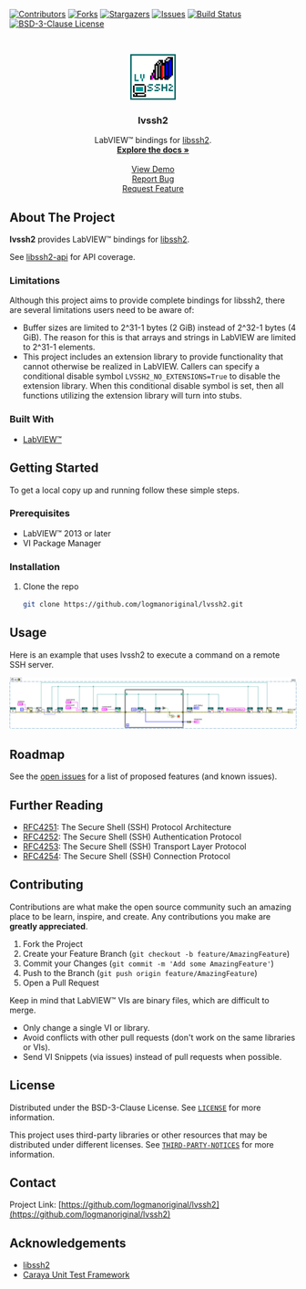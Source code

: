 <!-- Based on https://github.com/othneildrew/Best-README-Template -->
<!-- PROJECT SHIELDS -->
<!--
*** I'm using markdown "reference style" links for readability.
*** Reference links are enclosed in brackets [ ] instead of parentheses ( ).
*** See the bottom of this document for the declaration of the reference variables
*** for contributors-url, forks-url, etc. This is an optional, concise syntax you may use.
*** https://www.markdownguide.org/basic-syntax/#reference-style-links
-->
[![Contributors][contributors-shield]][contributors-url]
[![Forks][forks-shield]][forks-url]
[![Stargazers][stars-shield]][stars-url]
[![Issues][issues-shield]][issues-url]
[![Build Status][azure-build-status-shield]][azure-build-status-url]
[![BSD-3-Clause License][license-shield]][license-url]

<!-- PROJECT LOGO -->
<br>
<p align="center">
  <a href="https://github.com/logmanoriginal/lvssh2">
    <img src="images/logo.png" alt="Logo" width="80" height="80">
  </a>

  <h3 align="center">lvssh2</h3>

  <p align="center">
    LabVIEW&trade; bindings for <a href="https://github.com/libssh2/libssh2">libssh2</a>.
    <br>
    <a href="https://github.com/logmanoriginal/lvssh2"><strong>Explore the docs »</strong></a>
    <br>
    <br>
    <a href="https://github.com/logmanoriginal/lvssh2">View Demo</a>
    <br>
    <a href="https://github.com/logmanoriginal/lvssh2/issues">Report Bug</a>
    <br>
    <a href="https://github.com/logmanoriginal/lvssh2/issues">Request Feature</a>
  </p>
</p>

## About The Project

**lvssh2** provides LabVIEW&trade; bindings for [libssh2](https://github.com/libssh2/libssh2).

See [libssh2-api](docs/libssh2-api.md) for API coverage.

### Limitations

Although this project aims to provide complete bindings for libssh2, there are several limitations users need to be aware of:

- Buffer sizes are limited to 2^31-1 bytes (2 GiB) instead of 2^32-1 bytes (4 GiB). The reason for this is that arrays and strings in LabVIEW are limited to 2^31-1 elements.
- This project includes an extension library to provide functionality that cannot otherwise be realized in LabVIEW. Callers can specify a conditional disable symbol `LVSSH2_NO_EXTENSIONS=True` to disable the extension library. When this conditional disable symbol is set, then all functions utilizing the extension library will turn into stubs.

### Built With

* [LabVIEW&trade;](https://www.ni.com/labview)

## Getting Started

To get a local copy up and running follow these simple steps.

### Prerequisites

* LabVIEW&trade; 2013 or later
* VI Package Manager

### Installation

1. Clone the repo
   ```sh
   git clone https://github.com/logmanoriginal/lvssh2.git
   ```

## Usage

Here is an example that uses lvssh2 to execute a command on a remote SSH server.

![Example](images/example.png)

## Roadmap

See the [open issues](https://github.com/logmanoriginal/labview-composition/issues) for a list of proposed features (and known issues).

## Further Reading

- [RFC4251](https://www.rfc-editor.org/rfc/rfc4251): The Secure Shell (SSH) Protocol Architecture
- [RFC4252](https://www.rfc-editor.org/rfc/rfc4252): The Secure Shell (SSH) Authentication Protocol
- [RFC4253](https://www.rfc-editor.org/rfc/rfc4253): The Secure Shell (SSH) Transport Layer Protocol
- [RFC4254](https://www.rfc-editor.org/rfc/rfc4254): The Secure Shell (SSH) Connection Protocol

## Contributing

Contributions are what make the open source community such an amazing place to be learn, inspire, and create. Any contributions you make are **greatly appreciated**.

1. Fork the Project
2. Create your Feature Branch (`git checkout -b feature/AmazingFeature`)
3. Commit your Changes (`git commit -m 'Add some AmazingFeature'`)
4. Push to the Branch (`git push origin feature/AmazingFeature`)
5. Open a Pull Request

Keep in mind that LabVIEW&trade; VIs are binary files, which are difficult to merge.
- Only change a single VI or library.
- Avoid conflicts with other pull requests (don't work on the same libraries or VIs).
- Send VI Snippets (via issues) instead of pull requests when possible.

## License

Distributed under the BSD-3-Clause License. See [`LICENSE`](LICENSE.txt) for more information.

This project uses third-party libraries or other resources that may be distributed under different licenses. See [`THIRD-PARTY-NOTICES`](THIRD-PARTY-NOTICES.txt) for more information.

## Contact

Project Link: [https://github.com/logmanoriginal/lvssh2](https://github.com/logmanoriginal/lvssh2)

## Acknowledgements

* [libssh2](https://github.com/libssh2/libssh2)
* [Caraya Unit Test Framework](https://github.com/JKISoftware/Caraya)

<!-- MARKDOWN LINKS & IMAGES -->
<!-- https://www.markdownguide.org/basic-syntax/#reference-style-links -->
[contributors-shield]: https://img.shields.io/github/contributors/logmanoriginal/lvssh2.svg?style=for-the-badge
[contributors-url]: https://github.com/logmanoriginal/lvssh2/graphs/contributors
[forks-shield]: https://img.shields.io/github/forks/logmanoriginal/lvssh2.svg?style=for-the-badge
[forks-url]: https://github.com/logmanoriginal/lvssh2/network/members
[stars-shield]: https://img.shields.io/github/stars/logmanoriginal/lvssh2.svg?style=for-the-badge
[stars-url]: https://github.com/logmanoriginal/lvssh2/stargazers
[issues-shield]: https://img.shields.io/github/issues/logmanoriginal/lvssh2.svg?style=for-the-badge
[issues-url]: https://github.com/logmanoriginal/lvssh2/issues
[license-shield]: https://img.shields.io/github/license/logmanoriginal/lvssh2.svg?style=for-the-badge
[license-url]: https://github.com/logmanoriginal/lvssh2/blob/master/LICENSE.txt
[azure-build-status-url]: https://dev.azure.com/neuperger/Public/_build/latest?definitionId=21&branchName=main
[azure-build-status-shield]: https://img.shields.io/azure-devops/build/neuperger/public/21/main?style=for-the-badge&logo=azure-pipelines&label=Azure%20Pipelines
